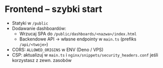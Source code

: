 # Frontend – szybki start

- Statyki w `/public`
- Dodawanie dashboardów:
  - Wrzucaj SPA do `/public/dashboards/<nazwa>/index.html`
  - Backendowe API → własne endpointy w `main.ts` (prefiks `/api/<twoje>`)
- CORS: `ALLOWED_ORIGINS` w ENV (Deno / VPS)
- CSP: aktualizuj w `main.ts` i `nginx/snippets/security_headers.conf` jeśli korzystasz z zewn. zasobów

